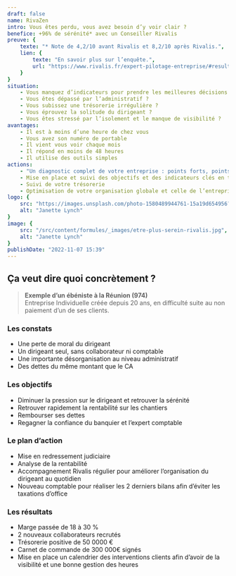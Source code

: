 ```yaml
---
draft: false
name: RivaZen
intro: Vous êtes perdu, vous avez besoin d’y voir clair ?
benefice: +96% de sérénité* avec un Conseiller Rivalis
preuve: {
    texte: "* Note de 4,2/10 avant Rivalis et 8,2/10 après Rivalis.",
    lien: {
        texte: "En savoir plus sur l’enquête.",
        url: "https://www.rivalis.fr/expert-pilotage-entreprise/#resultats-pilotage-rivalis"
    }
}
situation:
    - Vous manquez d’indicateurs pour prendre les meilleures décisions ?
    - Vous êtes dépassé par l’administratif ?
    - Vous subissez une trésorerie irrégulière ?
    - Vous éprouvez la solitude du dirigeant ?
    - Vous êtes stressé par l’isolement et le manque de visibilité ?
avantages:
    - Il est à moins d’une heure de chez vous
    - Vous avez son numéro de portable
    - Il vient vous voir chaque mois
    - Il répond en moins de 48 heures
    - Il utilise des outils simples
actions:
    - "Un diagnostic complet de votre entreprise : points forts, points faibles"
    - Mise en place et suivi des objectifs et des indicateurs clés en temps réel
    - Suivi de votre trésorerie
    - Optimisation de votre organisation globale et celle de l’entreprise
logo: {
    src: "https://images.unsplash.com/photo-1580489944761-15a19d654956?&fit=crop&w=280",
    alt: "Janette Lynch"
}
image: {
    src: "/src/content/formules/_images/etre-plus-serein-rivalis.jpg",
    alt: "Janette Lynch"
}
publishDate: "2022-11-07 15:39"
---
```


## Ça veut dire quoi concrètement ?

> **Exemple d’un ébéniste à la Réunion (974)**  
> Entreprise Individuelle créée depuis 20 ans, en difficulté suite au non paiement d’un de ses clients.

### Les constats

- Une perte de moral du dirigeant
- Un dirigeant seul, sans collaborateur ni comptable
- Une importante désorganisation au niveau administratif
- Des dettes du même montant que le CA

### Les objectifs

- Diminuer la pression sur le dirigeant et retrouver la sérénité
- Retrouver rapidement la rentabilité sur les chantiers
- Rembourser ses dettes
- Regagner la confiance du banquier et l’expert comptable

### Le plan d’action

- Mise en redressement judiciaire
- Analyse de la rentabilité
- Accompagnement Rivalis régulier pour améliorer l’organisation du dirigeant au quotidien
- Nouveau comptable pour réaliser les 2 derniers bilans afin d’éviter les taxations d’office

### Les résultats

- Marge passée de 18 à 30 %
- 2 nouveaux collaborateurs recrutés
- Trésorerie positive de 50 0000 €
- Carnet de commande de 300 000€ signés
- Mise en place un calendrier des interventions clients afin d’avoir de la visibilité et une bonne gestion des heures
